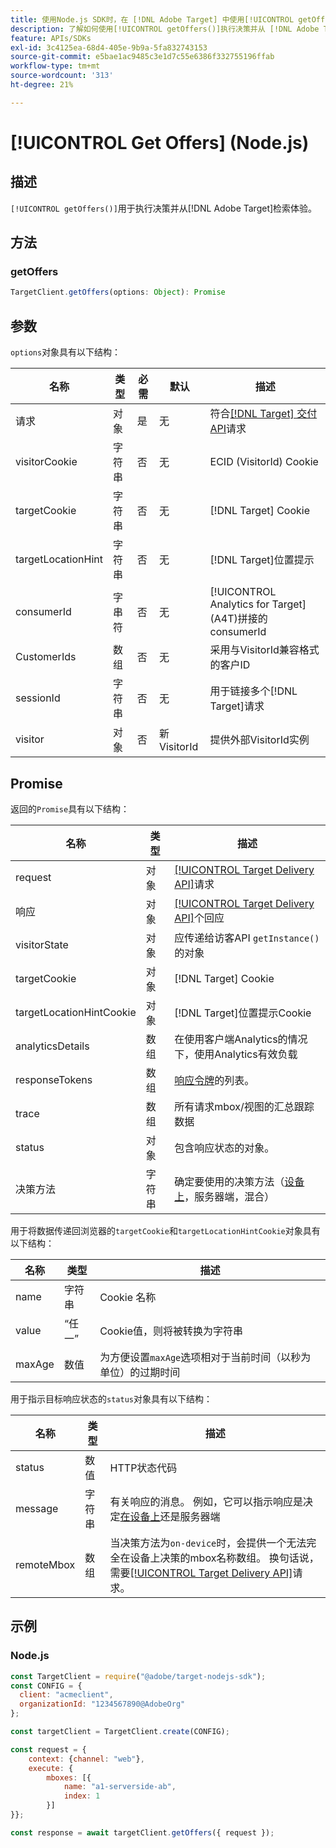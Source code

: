 ```yaml
---
title: 使用Node.js SDK时，在 [!DNL Adobe Target] 中使用[!UICONTROL getOffers()]
description: 了解如何使用[!UICONTROL getOffers()]执行决策并从 [!DNL Adobe Target]检索体验。
feature: APIs/SDKs
exl-id: 3c4125ea-68d4-405e-9b9a-5fa832743153
source-git-commit: e5bae1ac9485c3e1d7c55e6386f332755196ffab
workflow-type: tm+mt
source-wordcount: '313'
ht-degree: 21%

---
```


# [!UICONTROL Get Offers] (Node.js)

## 描述

`[!UICONTROL getOffers()]`用于执行决策并从[!DNL Adobe Target]检索体验。


## 方法

### getOffers

```js {line-numbers="true"}
TargetClient.getOffers(options: Object): Promise
```

## 参数

`options`对象具有以下结构：

| 名称 | 类型 | 必需 | 默认 | 描述 |
| --- |--- | --- | --- | --- |
| 请求 | 对象 | 是 | 无 | 符合[[!DNL Target] 交付API](/help/dev/implement/delivery-api/overview.md)请求 |
| visitorCookie | 字符串 | 否 | 无 | ECID (VisitorId) Cookie |
| targetCookie | 字符串 | 否 | 无 | [!DNL Target] Cookie |
| targetLocationHint | 字符串 | 否 | 无 | [!DNL Target]位置提示 |
| consumerId | 字串符 | 否 | 无 | [!UICONTROL Analytics for Target] (A4T)拼接的consumerId |
| CustomerIds | 数组 | 否 | 无 | 采用与VisitorId兼容格式的客户ID |
| sessionId | 字符串 | 否 | 无 | 用于链接多个[!DNL Target]请求 |
| visitor | 对象 | 否 | 新VisitorId | 提供外部VisitorId实例 |

## Promise

返回的`Promise`具有以下结构：

| 名称 | 类型 | 描述 |
| --- | --- | --- |
| request | 对象 | [[!UICONTROL Target Delivery API]](/help/dev/implement/delivery-api/overview.md)请求 |
| 响应 | 对象 | [[!UICONTROL Target Delivery API]](/help/dev/implement/delivery-api/overview.md)个回应 |
| visitorState | 对象 | 应传递给访客API `getInstance()`的对象 |
| targetCookie | 对象 | [!DNL Target] Cookie |
| targetLocationHintCookie | 对象 | [!DNL Target]位置提示Cookie |
| analyticsDetails | 数组 | 在使用客户端Analytics的情况下，使用Analytics有效负载 |
| responseTokens | 数组 | [响应令牌](https://experienceleague.adobe.com/docs/target/using/administer/response-tokens.html?lang=zh-Hans&)的列表。 |
| trace | 数组 | 所有请求mbox/视图的汇总跟踪数据 |
| status | 对象 | 包含响应状态的对象。 |
| 决策方法 | 字符串 | 确定要使用的决策方法（[设备上](/help/dev/implement/server-side/sdk-guides/on-device-decisioning/overview.md)，服务器端，混合） |

用于将数据传递回浏览器的`targetCookie`和`targetLocationHintCookie`对象具有以下结构：

| 名称 | 类型 | 描述 |
| --- | --- | --- |
| name | 字符串 | Cookie 名称 |
| value | “任一” | Cookie值，则将被转换为字符串 |
| maxAge | 数值 | 为方便设置`maxAge`选项相对于当前时间（以秒为单位）的过期时间 |

用于指示目标响应状态的`status`对象具有以下结构：

| 名称 | 类型 | 描述 |
| --- | --- | --- |
| status | 数值 | HTTP状态代码 |
| message | 字符串 | 有关响应的消息。 例如，它可以指示响应是决定[在设备上](/help/dev/implement/server-side/sdk-guides/on-device-decisioning/overview.md)还是服务器端 |
| remoteMbox | 数组 | 当决策方法为`on-device`时，会提供一个无法完全在设备上决策的mbox名称数组。 换句话说，需要[[!UICONTROL Target Delivery API]](/help/dev/implement/delivery-api/overview.md)请求。 |

## 示例

### Node.js

```js {line-numbers="true"}
const TargetClient = require("@adobe/target-nodejs-sdk");
const CONFIG = {
  client: "acmeclient",
  organizationId: "1234567890@AdobeOrg"
};

const targetClient = TargetClient.create(CONFIG);

const request = {
    context: {channel: "web"},
    execute: {
        mboxes: [{
            name: "a1-serverside-ab",
            index: 1
        }]
}};

const response = await targetClient.getOffers({ request });
```

